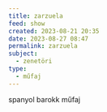 ```yaml
---
title: zarzuela
feed: show
created: 2023-08-21 20:35
date: 2023-08-27 08:47
permalink: zarzuela
subject:
  - zenetöri
type:
  - műfaj
---
```


spanyol barokk műfaj